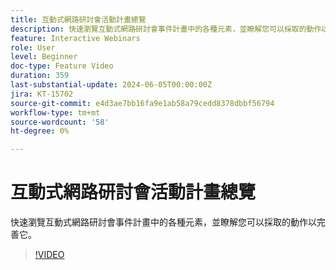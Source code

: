 ```yaml
---
title: 互動式網路研討會活動計畫總覽
description: 快速瀏覽互動式網路研討會事件計畫中的各種元素，並瞭解您可以採取的動作以完善它。
feature: Interactive Webinars
role: User
level: Beginner
doc-type: Feature Video
duration: 359
last-substantial-update: 2024-06-05T00:00:00Z
jira: KT-15702
source-git-commit: e4d3ae7bb16fa9e1ab58a79cedd8378dbbf56794
workflow-type: tm+mt
source-wordcount: '58'
ht-degree: 0%

---
```



# 互動式網路研討會活動計畫總覽

快速瀏覽互動式網路研討會事件計畫中的各種元素，並瞭解您可以採取的動作以完善它。

>[!VIDEO](https://video.tv.adobe.com/v/3429640/?learn=on)
